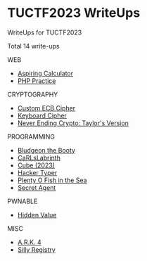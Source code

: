 # TUCTF2023 WriteUps
WriteUps for TUCTF2023

Total 14 write-ups

WEB
- [Aspiring Calculator](aspiring-calculator/README.md)
- [PHP Practice](php-practive/README.md)

CRYPTOGRAPHY
- [Custom ECB Cipher](custom-ecb-cipher/README.md)
- [Keyboard Cipher](keyboard-cipher/README.md)
- [Never Ending Crypto: Taylor's Version](never-ending-crypto-taylors-version/README.md)

PROGRAMMING
- [Bludgeon the Booty](bludgeon-the-booty/README.md)
- [CaRLsLabrinth](carlslabrinth/README.md)
- [Cube (2023)](cube-2023/README.md)
- [Hacker Typer](hacker-typer/README.md)
- [Plenty O Fish in the Sea](plenty-o-fish-in-the-sea/README.md)
- [Secret Agent](secret-agent/README.md)

PWNABLE
- [Hidden Value](hidden-value/README.md)

MISC
- [A.R.K. 4](ark-4/README.md)
- [Silly Registry](silly-registry/README.md)

